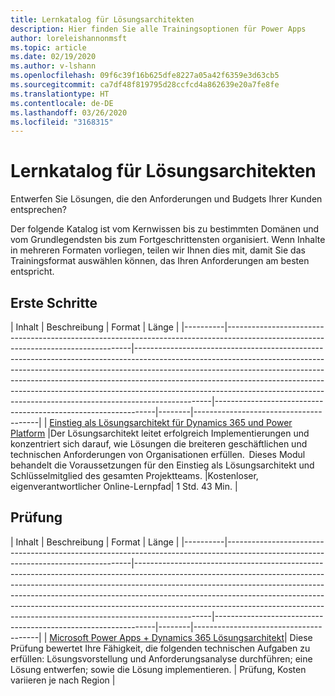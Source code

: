 ```yaml
---
title: Lernkatalog für Lösungsarchitekten
description: Hier finden Sie alle Trainingsoptionen für Power Apps
author: loreleishannonmsft
ms.topic: article
ms.date: 02/19/2020
ms.author: v-lshann
ms.openlocfilehash: 09f6c39f16b625dfe8227a05a42f6359e3d63cb5
ms.sourcegitcommit: ca7df48f819795d28ccfcd4a862639e20a7fe8fe
ms.translationtype: HT
ms.contentlocale: de-DE
ms.lasthandoff: 03/26/2020
ms.locfileid: "3168315"
---
```

# <a name="solution-architect-learning-catalog"></a>Lernkatalog für Lösungsarchitekten

Entwerfen Sie Lösungen, die den Anforderungen und Budgets Ihrer Kunden entsprechen?

Der folgende Katalog ist vom Kernwissen bis zu bestimmten Domänen und vom Grundlegendsten bis zum Fortgeschrittensten organisiert. Wenn Inhalte in mehreren Formaten vorliegen, teilen wir Ihnen dies mit, damit Sie das Trainingsformat auswählen können, das Ihren Anforderungen am besten entspricht. 

## <a name="get-started"></a>Erste Schritte<a name="get-started"></a>
| Inhalt  | Beschreibung | Format  | Länge | 
|----------|------------------------------------------------------------------------------------------------------------------------------------|-------------------------------------------------------------------------------------------------------------------------------------------------------------------------------------------------------------------------------------------------------------------------------------------------------------------------------------------------------------------------------------------------------------------------|---------------------------------------------------------------|--------|---------------------------------------|
| [Einstieg als Lösungsarchitekt für Dynamics 365 und Power Platform](https://docs.microsoft.com/learn/modules/becoming-solution-architect/)    |Der Lösungsarchitekt leitet erfolgreich Implementierungen und konzentriert sich darauf, wie Lösungen die breiteren geschäftlichen und technischen Anforderungen von Organisationen erfüllen.  Dieses Modul behandelt die Voraussetzungen für den Einstieg als Lösungsarchitekt und Schlüsselmitglied des gesamten Projektteams.    |Kostenloser, eigenverantwortlicher Online-Lernpfad| 1 Std. 43 Min. |
## <a name="exam"></a>Prüfung<a name="exam"></a>
| Inhalt  | Beschreibung | Format  | Länge | 
|----------|------------------------------------------------------------------------------------------------------------------------------------|-------------------------------------------------------------------------------------------------------------------------------------------------------------------------------------------------------------------------------------------------------------------------------------------------------------------------------------------------------------------------------------------------------------------------|---------------------------------------------------------------|--------|---------------------------------------|
| [Microsoft Power Apps + Dynamics 365 Lösungsarchitekt](https://docs.microsoft.com/learn/certifications/exams/mb-600)|   Diese Prüfung bewertet Ihre Fähigkeit, die folgenden technischen Aufgaben zu erfüllen: Lösungsvorstellung und Anforderungsanalyse durchführen; eine Lösung entwerfen; sowie die Lösung implementieren. | Prüfung, Kosten variieren je nach Region |

